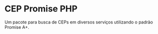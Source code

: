 # CEP Promise PHP

Um pacote para busca de CEPs em diversos serviços utilizando o padrão Promise 
A+.
